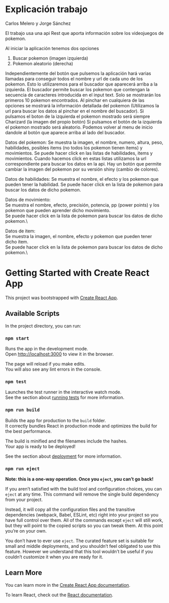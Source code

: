 
# Explicación trabajo
Carlos Melero y Jorge Sánchez

El trabajo usa una api Rest que aporta información sobre los videojuegos de pokemon.

Al iniciar la aplicación tenemos dos opciones 
1) Buscar pokemon (imagen izquierda)
2) Pokemon aleatorio (derecha)

Independientemente del botón que pulsemos la aplicación hará varias llamadas para conseguir todos el nombre y url de cada uno de los pokemon. 
Esto lo utilizaremos para el buscador que aparecerá arriba a la izquierda. El buscador permite buscar los pokemon que contengan la secuencia de
caracteres introducida en el input text. Solo se mostrarán los primeros 10 pokemon encontrados. Al pinchar en cualquiera de las opciones se 
mostrará la información detallada del pokemon (Utilizamos la url para buscar los datos al pinchar en el nombre del buscador).
Si pulsamos el boton de la izquierda el pokemon mostrado será siempre Charizard (la imagen del propio botón)
Si pulsamos el botón de la izquierda el pokemon mostrado será aleatorio.
Podemos volver al menu de inicio dandole al botón que aparece arriba al lado del buscador.


Datos del pokemon:
  Se muestra la imagen, el nombre, numero, altura, peso, habilidades, posibles items (no todos los pokemon tienen items) y movimientos.
  Se puede hacer click en las listas de habilidades, items y movimientos.
  Cuando hacemos click en estas listas utilizamos la url correspondiente para buscar los datos en la api.
  Hay un botón que permite cambiar la imagen del pokemon por su versión shiny (cambio de colores).
  
Datos de habilidades:
  Se muestra el nombre, el efecto y los pokemon que pueden tener la habilidad.
  Se puede hacer click en la lista de pokemon para buscar los datos de dicho pokemon.
  
Datos de movimiento:\
  Se muestra el nombre, efecto, precisión, potencia, pp (power points) y los pokemon que pueden aprender dicho movimiento.\
  Se puede hacer click en la lista de pokemon para buscar los datos de dicho pokemon.\
  
Datos de item:\
  Se muestra la imagen, el nombre, efecto y pokemon que pueden tener dicho item.\
  Se puede hacer click en la lista de pokemon para buscar los datos de dicho pokemon.\
  
  

# Getting Started with Create React App

This project was bootstrapped with [Create React App](https://github.com/facebook/create-react-app).

## Available Scripts

In the project directory, you can run:

### `npm start`

Runs the app in the development mode.\
Open [http://localhost:3000](http://localhost:3000) to view it in the browser.

The page will reload if you make edits.\
You will also see any lint errors in the console.

### `npm test`

Launches the test runner in the interactive watch mode.\
See the section about [running tests](https://facebook.github.io/create-react-app/docs/running-tests) for more information.

### `npm run build`

Builds the app for production to the `build` folder.\
It correctly bundles React in production mode and optimizes the build for the best performance.

The build is minified and the filenames include the hashes.\
Your app is ready to be deployed!

See the section about [deployment](https://facebook.github.io/create-react-app/docs/deployment) for more information.

### `npm run eject`

**Note: this is a one-way operation. Once you `eject`, you can’t go back!**

If you aren’t satisfied with the build tool and configuration choices, you can `eject` at any time. This command will remove the single build dependency from your project.

Instead, it will copy all the configuration files and the transitive dependencies (webpack, Babel, ESLint, etc) right into your project so you have full control over them. All of the commands except `eject` will still work, but they will point to the copied scripts so you can tweak them. At this point you’re on your own.

You don’t have to ever use `eject`. The curated feature set is suitable for small and middle deployments, and you shouldn’t feel obligated to use this feature. However we understand that this tool wouldn’t be useful if you couldn’t customize it when you are ready for it.

## Learn More

You can learn more in the [Create React App documentation](https://facebook.github.io/create-react-app/docs/getting-started).

To learn React, check out the [React documentation](https://reactjs.org/).
